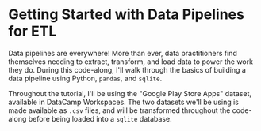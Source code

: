 # Getting Started with Data Pipelines for ETL

Data pipelines are everywhere! More than ever, data practitioners find themselves needing to extract, transform, and load data to power the work they do. During this code-along, I'll walk through the basics of building a data pipeline using Python, `pandas`, and `sqlite`. 

Throughout the tutorial, I'll be using the "Google Play Store Apps" dataset, available in DataCamp Workspaces. The two datasets we'll be using is made available as `.csv` files, and will be transformed throughout the code-along before being loaded into a `sqlite` database.
